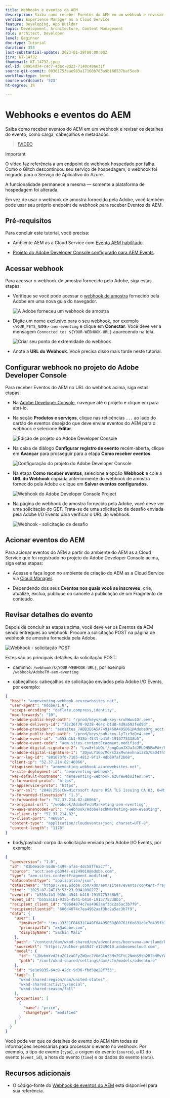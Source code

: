 ```yaml
---
title: Webhooks e eventos do AEM
description: Saiba como receber Eventos do AEM em um webhook e revisar os detalhes do evento, como carga, cabeçalhos e metadados.
version: Experience Manager as a Cloud Service
feature: Developing, App Builder
topic: Development, Architecture, Content Management
role: Architect, Developer
level: Beginner
doc-type: Tutorial
duration: 358
last-substantial-update: 2023-01-29T00:00:00Z
jira: KT-14732
thumbnail: KT-14732.jpeg
exl-id: 00954d74-c4c7-4dac-8d23-7140c49ae31f
source-git-commit: 00301753eae983a17160b783a9b166537baf5ee0
workflow-type: tm+mt
source-wordcount: '523'
ht-degree: 1%

---
```


# Webhooks e eventos do AEM

Saiba como receber eventos do AEM em um webhook e revisar os detalhes do evento, como carga, cabeçalhos e metadados.


>[!VIDEO](https://video.tv.adobe.com/v/3449753?quality=12&learn=on&captions=por_br)


>[!IMPORTANT]
>
>O vídeo faz referência a um endpoint de webhook hospedado por falha. Como o Glitch descontinuou seu serviço de hospedagem, o webhook foi migrado para o Serviço de Aplicativo do Azure.
>
>A funcionalidade permanece a mesma — somente a plataforma de hospedagem foi alterada.


Em vez de usar o webhook de amostra fornecido pela Adobe, você também pode usar seu próprio endpoint de webhook para receber Eventos da AEM.

## Pré-requisitos

Para concluir este tutorial, você precisa:

- Ambiente AEM as a Cloud Service com [Evento AEM habilitado](https://developer.adobe.com/experience-cloud/experience-manager-apis/guides/events/#enable-aem-events-on-your-aem-cloud-service-environment).

- [Projeto do Adobe Developer Console configurado para AEM Events](https://developer.adobe.com/experience-cloud/experience-manager-apis/guides/events/#how-to-subscribe-to-aem-events-in-the-adobe-developer-console).


## Acessar webhook

Para acessar o webhook de amostra fornecido pelo Adobe, siga estas etapas:

- Verifique se você pode acessar o [webhook de amostra](https://aemeventing-webhook.azurewebsites.net/) fornecido pela Adobe em uma nova guia do navegador.

  ![A Adobe forneceu um webhook de amostra](../assets/examples/webhook/adobe-provided-webhook.png)

- Digite um nome exclusivo para o seu webhook, por exemplo `<YOUR_PETS_NAME>-aem-eventing` e clique em **Conectar**. Você deve ver a mensagem `Connected to: ${YOUR-WEBHOOK-URL}` aparecendo na tela.

  ![Criar seu ponto de extremidade do webhook](../assets/examples/webhook/create-webhook-endpoint.png)

- Anote a **URL do Webhook**. Você precisa disso mais tarde neste tutorial.

## Configurar webhook no projeto do Adobe Developer Console

Para receber Eventos do AEM no URL do webhook acima, siga estas etapas:

- Na [Adobe Developer Console](https://developer.adobe.com), navegue até o projeto e clique em para abri-lo.

- Na seção **Produtos e serviços**, clique nas reticências `...` ao lado do cartão de eventos desejado que deve enviar eventos do AEM para o webhook e selecione **Editar**.

  ![Edição de projeto do Adobe Developer Console](../assets/examples/webhook/adobe-developer-console-project-edit.png)

- Na caixa de diálogo **Configurar registro de evento** recém-aberta, clique em **Avançar** para prosseguir para a etapa **Como receber eventos**.

  ![Configuração do projeto do Adobe Developer Console](../assets/examples/webhook/adobe-developer-console-project-configure.png)

- Na etapa **Como receber eventos**, selecione a opção **Webhook** e cole a **URL do Webhook** copiada anteriormente do webhook de amostra fornecido pela Adobe e clique em **Salvar eventos configurados**.

  ![Webhook do Adobe Developer Console Project](../assets/examples/webhook/adobe-developer-console-project-webhook.png)

- Na página de webhook de amostra fornecida pela Adobe, você deve ver uma solicitação do GET. Trata-se de uma solicitação de desafio enviada pela Adobe I/O Events para verificar o URL do webhook.

  ![Webhook - solicitação de desafio](../assets/examples/webhook/webhook-challenge-request.png)


## Acionar eventos do AEM

Para acionar eventos do AEM a partir do ambiente do AEM as a Cloud Service que foi registrado no projeto do Adobe Developer Console acima, siga estas etapas:

- Acesse e faça logon no ambiente de criação do AEM as a Cloud Service via [Cloud Manager](https://my.cloudmanager.adobe.com/).

- Dependendo dos seus **Eventos nos quais você se inscreveu**, crie, atualize, exclua, publique ou cancele a publicação de um Fragmento de conteúdo.

## Revisar detalhes do evento

Depois de concluir as etapas acima, você deve ver os Eventos da AEM sendo entregues ao webhook. Procure a solicitação POST na página de webhook de amostra fornecida pela Adobe.

![Webhook - solicitação POST](../assets/examples/webhook/webhook-post-request.png)

Estes são os principais detalhes da solicitação POST:

- caminho: `/webhook/${YOUR-WEBHOOK-URL}`, por exemplo `/webhook/AdobeTM-aem-eventing`

- cabeçalhos: cabeçalhos de solicitação enviados pela Adobe I/O Events, por exemplo:

```json
{
  "host": "aemeventing-webhook.azurewebsites.net",
  "user-agent": "Adobe/1.0",
  "accept-encoding": "deflate,compress,identity",
  "max-forwards": "10",
  "x-adobe-public-key2-path": "/prod/keys/pub-key-kruhWwu4Or.pem",
  "x-adobe-delivery-id": "25c36f70-9238-4e4c-b1d8-4d9a592fed9d",
  "x-adobe-provider": "aemsites_7ABB3E6A5A7491460A495D61@AdobeOrg_acct-aem-p63947-e1249010@adobe.com",
  "x-adobe-public-key1-path": "/prod/keys/pub-key-lyTiz3gQe4.pem",
  "x-adobe-event-id": "b555a1b1-935b-4541-b410-1915775338b5",
  "x-adobe-event-code": "aem.sites.contentFragment.modified",
  "x-adobe-digital-signature-2": "Lvw8+txbQif/omgOamJXJaJdJMLDH5BmPA+/RRLhKG2LZJYWKiomAE9DqKhM349F8QMdDq6FXJI0vJGdk0FGYQa6JMrU+LK+1fGhBpO98LaJOdvfUQGG/6vq8/uJlcaQ66tuVu1xwH232VwrQOKdcobE9Pztm6UX0J11Uc7vtoojUzsuekclKEDTQx5vwBIYK12bXTI9yLRsv0unBZfNRrV0O4N7KA9SRJFIefn7hZdxyYy7IjMdsoswG36E/sDOgcnW3FVM+rhuyWEizOd2AiqgeZudBKAj8ZPptv+6rZQSABbG4imOa5C3t85N6JOwffAAzP6qs7ghRID89OZwCg==",
  "x-adobe-digital-signature-1": "ZQywLY1Gp/MC/sXzxMvnevhnai3ZG/GaO4ThSGINIpiA/RM47ssAw99KDCy1loxQyovllEmN0ifAwfErQGwDa5cuJYEoreX83+CxqvccSMYUPb5JNDrBkG6W0CmJg6xMeFeo8aoFbePvRkkDOHdz6nT0kgJ70x6mMKgCBM+oUHWG13MVU3YOmU92CJTzn4hiSK8o91/f2aIdfIui/FDp8U20cSKKMWpCu25gMmESorJehe4HVqxLgRwKJHLTqQyw6Ltwy2PdE0guTAYjhDq6AUd/8Fo0ORCY+PsS/lNxim9E9vTRHS7TmRuHf7dpkyFwNZA6Au4GWHHS87mZSHNnow==",
  "x-arr-log-id": "881073f0-7185-4812-9f17-4db69faf2b68",
  "client-ip": "52.37.214.82:46066",
  "disguised-host": "aemeventing-webhook.azurewebsites.net",
  "x-site-deployment-id": "aemeventing-webhook",
  "was-default-hostname": "aemeventing-webhook.azurewebsites.net",
  "x-forwarded-proto": "https",
  "x-appservice-proto": "https",
  "x-arr-ssl": "2048|256|CN=Microsoft Azure RSA TLS Issuing CA 03, O=Microsoft Corporation, C=US|CN=*.azurewebsites.net, O=Microsoft Corporation, L=Redmond, S=WA, C=US",
  "x-forwarded-tlsversion": "1.3",
  "x-forwarded-for": "52.37.214.82:46066",
  "x-original-url": "/webhook/AdobeTechMarketing-aem-eventing",
  "x-waws-unencoded-url": "/webhook/AdobeTechMarketing-aem-eventing",
  "x-client-ip": "52.37.214.82",
  "x-client-port": "46066",
  "content-type": "application/cloudevents+json; charset=UTF-8",
  "content-length": "1178"
}
```

- body/payload: corpo da solicitação enviado pela Adobe I/O Events, por exemplo:

```json
{
  "specversion": "1.0",
  "id": "83b0eac0-56d6-4499-afa6-4dc58ff6ac7f",
  "source": "acct:aem-p63947-e1249010@adobe.com",
  "type": "aem.sites.contentFragment.modified",
  "datacontenttype": "application/json",
  "dataschema": "https://ns.adobe.com/xdm/aem/sites/events/content-fragment-modified.json",
  "time": "2025-07-24T13:53:23.994109827Z",
  "eventid": "b555a1b1-935b-4541-b410-1915775338b5",
  "event_id": "b555a1b1-935b-4541-b410-1915775338b5",
  "recipient_client_id": "606d4074c7ea4962aaf3bc2a5ac3b7f9",
  "recipientclientid": "606d4074c7ea4962aaf3bc2a5ac3b7f9",
  "data": {
    "user": {
      "imsUserId": "ims-933E1F8A631CAA0F0A495E53@80761f6e631c0c7d495fb3.e",
      "principalId": "xx@adobe.com",
      "displayName": "Sachin Mali"
    },
    "path": "/content/dam/wknd-shared/en/adventures/beervana-portland/beervana-in-portland",
    "sourceUrl": "https://author-p63947-e1249010.adobeaemcloud.com",
    "model": {
      "id": "L2NvbmYvd2tuZC1zaGFyZWQvc2V0dGluZ3MvZGFtL2NmbS9tb2RlbHMvYWR2ZW50dXJl",
      "path": "/conf/wknd-shared/settings/dam/cfm/models/adventure"
    },
    "id": "9e1e9835-64c8-42dc-9d36-fbd59e28f753",
    "tags": [
      "wknd-shared:region/nam/united-states",
      "wknd-shared:activity/social",
      "wknd-shared:season/fall"
    ],
    "properties": [
      {
        "name": "price",
        "changeType": "modified"
      }
    ]
  }
}
```

Você pode ver que os detalhes do evento do AEM têm todas as informações necessárias para processar o evento no webhook. Por exemplo, o tipo de evento (`type`), a origem do evento (`source`), a ID do evento (`event_id`), a hora do evento (`time`) e os dados do evento (`data`).

## Recursos adicionais

- O código-fonte do [Webhook de eventos do AEM](../assets/examples/webhook/aemeventing-webhook.tgz) está disponível para sua referência.
